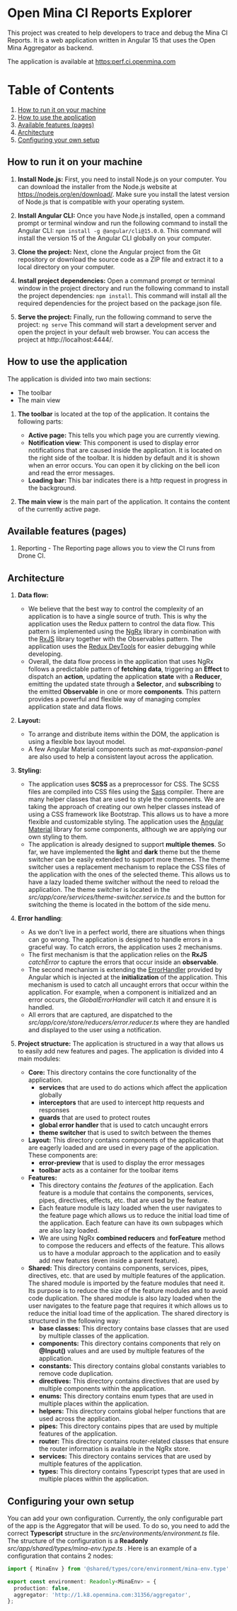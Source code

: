 # Open Mina CI Reports Explorer

This project was created to help developers to trace and debug the Mina CI Reports. It is a web application written in Angular 15 that uses the Open Mina Aggregator as backend.

The application is available at [https:perf.ci.openmina.com](http://1.k8.openmina.com:31308)

# Table of Contents
1. [How to run it on your machine](#how-to-run-it-on-your-machine)
2. [How to use the application](#how-to-run-it-on-your-machine)
3. [Available features (pages)](#available-features-pages)
4. [Architecture](#architecture)
5. [Configuring your own setup](#configuring-your-own-setup)

## How to run it on your machine

1. **Install Node.js:** First, you need to install Node.js on your computer. You can download the installer from the Node.js website at https://nodejs.org/en/download/. Make sure you install the latest version of Node.js that is compatible with your operating system.

2. **Install Angular CLI:** Once you have Node.js installed, open a command prompt or terminal window and run the following command to install the Angular CLI:
   `npm install -g @angular/cli@15.0.0`.
   This command will install the version 15 of the Angular CLI globally on your computer.

3. **Clone the project:** Next, clone the Angular project from the Git repository or download the source code as a ZIP file and extract it to a local directory on your computer.

4. **Install project dependencies:** Open a command prompt or terminal window in the project directory and run the following command to install the project dependencies:
   `npm install`.
   This command will install all the required dependencies for the project based on the package.json file.
5. **Serve the project:** Finally, run the following command to serve the project:
   `ng serve`
   This command will start a development server and open the project in your default web browser. You can access the project at http://localhost:4444/.

## How to use the application

The application is divided into two main sections:
- The toolbar
- The main view

1. **The toolbar** is located at the top of the application. It contains the following parts:
    - **Active page:** This tells you which page you are currently viewing.
    - **Notification view**: This component is used to display error notifications that are caused inside the application. It is located on the right side of the toolbar. It is hidden by default and it is shown when an error occurs. You can open it by clicking on the bell icon and read the error messages.
    - **Loading bar:** This bar indicates there is a http request in progress in the background.

2. **The main view** is the main part of the application. It contains the content of the currently active page.

## Available features (pages)

1. Reporting - The Reporting page allows you to view the CI runs from Drone CI.

## Architecture

1. **Data flow:**
    - We believe that the best way to control the complexity of an application is to have a single source of truth. This is why the application uses the Redux pattern to control the data flow. This pattern is implemented using the [NgRx](https://ngrx.io/) library in combination with the [RxJS](https://rxjs.dev/) library together with the Observables pattern. The application uses the [Redux DevTools](https://chrome.google.com/webstore/detail/redux-devtools/lmhkpmbekcpmknklioeibfkpmmfibljd?hl=en) for easier debugging while developing.
    - Overall, the data flow process in the application that uses NgRx follows a predictable pattern of **fetching data**, triggering an **Effect** to dispatch an **action**, updating the application **state** with a **Reducer**, emitting the updated state through a **Selector**, and **subscribing** to the emitted **Observable** in one or more **components**. This pattern provides a powerful and flexible way of managing complex application state and data flows.

2. **Layout:**
    - To arrange and distribute items within the DOM, the application is using a flexible box layout model.
    - A few Angular Material components such as _mat-expansion-panel_ are also used to help a consistent layout across the application.

3. **Styling:**
    - The application uses **SCSS** as a preprocessor for CSS. The SCSS files are compiled into CSS files using the [Sass](https://sass-lang.com/) compiler. There are many helper classes that are used to style the components. We are taking the approach of creating our own helper classes instead of using a CSS framework like Bootstrap. This allows us to have a more flexible and customizable styling. The application uses the [Angular Material](https://material.angular.io/) library for some components, although we are applying our own styling to them.
    - The application is already designed to support **multiple themes**. So far, we have implemented the **light** and **dark** theme but the theme switcher can be easily extended to support more themes. The theme switcher uses a replacement mechanism to replace the CSS files of the application with the ones of the selected theme. This allows us to have a lazy loaded theme switcher without the need to reload the application. The theme switcher is located in the _src/app/core/services/theme-switcher.service.ts_ and the button for switching the theme is located in the bottom of the side menu.

4. **Error handling**:
    - As we don't live in a perfect world, there are situations when things can go wrong. The application is designed to handle errors in a graceful way. To catch errors, the application uses 2 mechanisms.
    - The first mechanism is that the application relies on the **RxJS** _catchError_ to capture the errors that occur inside an **observable**.
    - The second mechanism is extending the [ErrorHandler](https://angular.io/api/core/ErrorHandler) provided by Angular which is injected at the **initialization** of the application. This mechanism is used to catch all uncaught errors that occur within the application. For example, when a component is initialized and an error occurs, the _GlobalErrorHandler_ will catch it and ensure it is handled.
    - All errors that are captured, are dispatched to the _src/app/core/store/reducers/error.reducer.ts_ where they are handled and displayed to the user using a notification.

5. **Project structure:** The application is structured in a way that allows us to easily add new features and pages. The application is divided into 4 main modules:
    - **Core:** This directory contains the core functionality of the application.
        - **services** that are used to do actions which affect the application globally
        - **interceptors** that are used to intercept http requests and responses
        - **guards** that are used to protect routes
        - **global error handler** that is used to catch uncaught errors
        - **theme switcher** that is used to switch between the themes
    - **Layout:** This directory contains components of the application that are eagerly loaded and are used in every page of the application. These components are:
        - **error-preview** that is used to display the error messages
        - **toolbar** acts as a container for the toolbar items
    - **Features:**
        - This directory contains _the features_ of the application. Each feature is a module that contains the components, services, pipes, directives, effects, etc. that are used by the feature.
        - Each feature module is lazy loaded when the user navigates to the feature page which allows us to reduce the initial load time of the application. Each feature can have its own subpages which are also lazy loaded.
        - We are using NgRx **combined reducers** and **forFeature** method to compose the reducers and effects of the feature. This allows us to have a modular approach to the application and to easily add new features (even inside a parent feature).
    - **Shared:** This directory contains components, services, pipes, directives, etc. that are used by multiple features of the application. The shared module is imported by the feature modules that need it. Its purpose is to reduce the size of the feature modules and to avoid code duplication. The shared module is also lazy loaded when the user navigates to the feature page that requires it which allows us to reduce the initial load time of the application. The shared directory is structured in the following way:
        - **base classes:** This directory contains base classes that are used by multiple classes of the application.
        - **components:** This directory contains components that rely on **@Input()** values and are used by multiple features of the application.
        - **constants:** This directory contains global constants variables to remove code duplication.
        - **directives:** This directory contains directives that are used by multiple components within the application.
        - **enums:** This directory contains enum types that are used in multiple places within the application.
        - **helpers:** This directory contains global helper functions that are used across the application.
        - **pipes:** This directory contains pipes that are used by multiple features of the application.
        - **router:** This directory contains router-related classes that ensure the router information is available in the NgRx store.
        - **services:** This directory contains services that are used by multiple features of the application.
        - **types:** This directory contains Typescript types that are used in multiple places within the application.

## Configuring your own setup

You can add your own configuration. Currently, the only configurable part of the app is the Aggregator that will be used. To do so, you need to add the correct **Typescript** structure in the _src/environments/environment.ts_ file. The structure of the configuration is a **Readonly<MinaEnv>** _src/app/shared/types/mina-env.type.ts_ .
Here is an example of a configuration that contains 2 nodes:
```typescript
import { MinaEnv } from '@shared/types/core/environment/mina-env.type';

export const environment: Readonly<MinaEnv> = {
  production: false,
  aggregator: 'http://1.k8.openmina.com:31356/aggregator',
};
```
